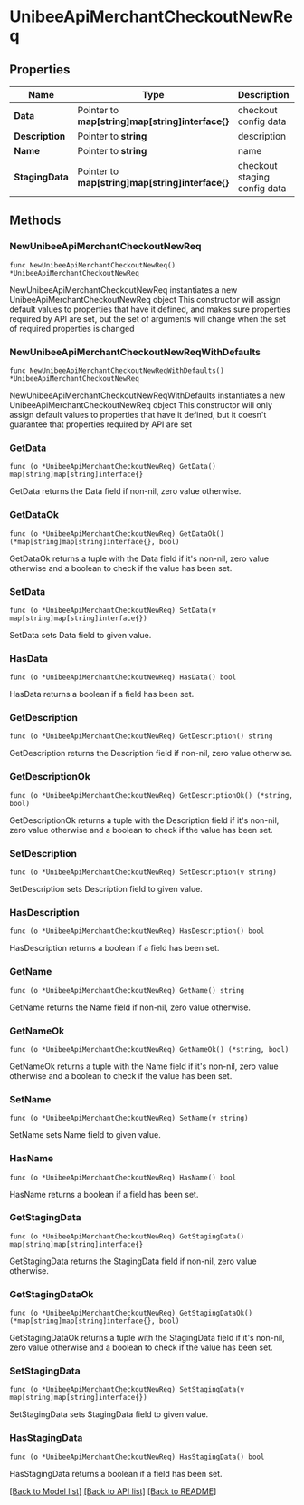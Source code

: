 # UnibeeApiMerchantCheckoutNewReq

## Properties

Name | Type | Description | Notes
------------ | ------------- | ------------- | -------------
**Data** | Pointer to **map[string]map[string]interface{}** | checkout config data | [optional] 
**Description** | Pointer to **string** | description | [optional] 
**Name** | Pointer to **string** | name | [optional] 
**StagingData** | Pointer to **map[string]map[string]interface{}** | checkout staging config data | [optional] 

## Methods

### NewUnibeeApiMerchantCheckoutNewReq

`func NewUnibeeApiMerchantCheckoutNewReq() *UnibeeApiMerchantCheckoutNewReq`

NewUnibeeApiMerchantCheckoutNewReq instantiates a new UnibeeApiMerchantCheckoutNewReq object
This constructor will assign default values to properties that have it defined,
and makes sure properties required by API are set, but the set of arguments
will change when the set of required properties is changed

### NewUnibeeApiMerchantCheckoutNewReqWithDefaults

`func NewUnibeeApiMerchantCheckoutNewReqWithDefaults() *UnibeeApiMerchantCheckoutNewReq`

NewUnibeeApiMerchantCheckoutNewReqWithDefaults instantiates a new UnibeeApiMerchantCheckoutNewReq object
This constructor will only assign default values to properties that have it defined,
but it doesn't guarantee that properties required by API are set

### GetData

`func (o *UnibeeApiMerchantCheckoutNewReq) GetData() map[string]map[string]interface{}`

GetData returns the Data field if non-nil, zero value otherwise.

### GetDataOk

`func (o *UnibeeApiMerchantCheckoutNewReq) GetDataOk() (*map[string]map[string]interface{}, bool)`

GetDataOk returns a tuple with the Data field if it's non-nil, zero value otherwise
and a boolean to check if the value has been set.

### SetData

`func (o *UnibeeApiMerchantCheckoutNewReq) SetData(v map[string]map[string]interface{})`

SetData sets Data field to given value.

### HasData

`func (o *UnibeeApiMerchantCheckoutNewReq) HasData() bool`

HasData returns a boolean if a field has been set.

### GetDescription

`func (o *UnibeeApiMerchantCheckoutNewReq) GetDescription() string`

GetDescription returns the Description field if non-nil, zero value otherwise.

### GetDescriptionOk

`func (o *UnibeeApiMerchantCheckoutNewReq) GetDescriptionOk() (*string, bool)`

GetDescriptionOk returns a tuple with the Description field if it's non-nil, zero value otherwise
and a boolean to check if the value has been set.

### SetDescription

`func (o *UnibeeApiMerchantCheckoutNewReq) SetDescription(v string)`

SetDescription sets Description field to given value.

### HasDescription

`func (o *UnibeeApiMerchantCheckoutNewReq) HasDescription() bool`

HasDescription returns a boolean if a field has been set.

### GetName

`func (o *UnibeeApiMerchantCheckoutNewReq) GetName() string`

GetName returns the Name field if non-nil, zero value otherwise.

### GetNameOk

`func (o *UnibeeApiMerchantCheckoutNewReq) GetNameOk() (*string, bool)`

GetNameOk returns a tuple with the Name field if it's non-nil, zero value otherwise
and a boolean to check if the value has been set.

### SetName

`func (o *UnibeeApiMerchantCheckoutNewReq) SetName(v string)`

SetName sets Name field to given value.

### HasName

`func (o *UnibeeApiMerchantCheckoutNewReq) HasName() bool`

HasName returns a boolean if a field has been set.

### GetStagingData

`func (o *UnibeeApiMerchantCheckoutNewReq) GetStagingData() map[string]map[string]interface{}`

GetStagingData returns the StagingData field if non-nil, zero value otherwise.

### GetStagingDataOk

`func (o *UnibeeApiMerchantCheckoutNewReq) GetStagingDataOk() (*map[string]map[string]interface{}, bool)`

GetStagingDataOk returns a tuple with the StagingData field if it's non-nil, zero value otherwise
and a boolean to check if the value has been set.

### SetStagingData

`func (o *UnibeeApiMerchantCheckoutNewReq) SetStagingData(v map[string]map[string]interface{})`

SetStagingData sets StagingData field to given value.

### HasStagingData

`func (o *UnibeeApiMerchantCheckoutNewReq) HasStagingData() bool`

HasStagingData returns a boolean if a field has been set.


[[Back to Model list]](../README.md#documentation-for-models) [[Back to API list]](../README.md#documentation-for-api-endpoints) [[Back to README]](../README.md)


